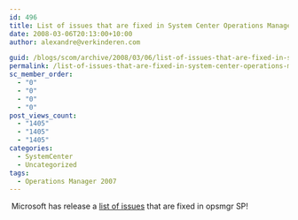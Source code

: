 ```yaml
---
id: 496
title: List of issues that are fixed in System Center Operations Manager 2007 Service Pack 1
date: 2008-03-06T20:13:00+10:00
author: alexandre@verkinderen.com

guid: /blogs/scom/archive/2008/03/06/list-of-issues-that-are-fixed-in-system-center-operations-manager-2007-service-pack-1.aspx
permalink: /list-of-issues-that-are-fixed-in-system-center-operations-manager-2007-service-pack-1/
sc_member_order:
  - "0"
  - "0"
  - "0"
  - "0"
post_views_count:
  - "1405"
  - "1405"
  - "1405"
categories:
  - SystemCenter
  - Uncategorized
tags:
  - Operations Manager 2007
---
```

&nbsp;Microsoft has release a [list of issues](http://support.microsoft.com/?id=944443) that are fixed in opsmgr SP!

&nbsp;
